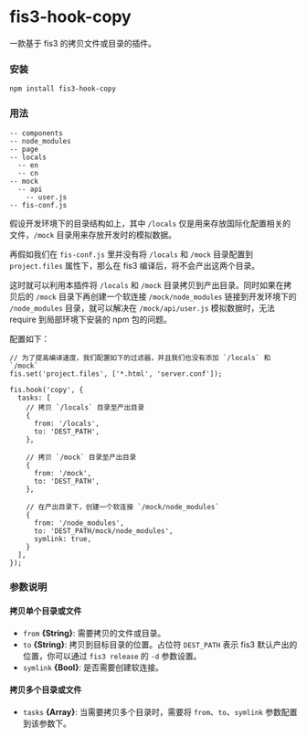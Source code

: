 fis3-hook-copy
==============

一款基于 fis3 的拷贝文件或目录的插件。


### 安装
```
npm install fis3-hook-copy
```


### 用法
```
-- components
-- node_modules
-- page
-- locals
  -- en
  -- cn
-- mock
  -- api
    -- user.js
-- fis-conf.js
```

假设开发环境下的目录结构如上，其中 `/locals` 仅是用来存放国际化配置相关的文件，`/mock` 目录用来存放开发时的模拟数据。

再假如我们在 `fis-conf.js` 里并没有将 `/locals` 和 `/mock` 目录配置到 `project.files` 属性下，那么在 fis3 编译后，将不会产出这两个目录。

这时就可以利用本插件将 `/locals` 和 `/mock` 目录拷贝到产出目录。同时如果在拷贝后的 `/mock` 目录下再创建一个软连接 `/mock/node_modules` 链接到开发环境下的 `/node_modules` 目录，就可以解决在 `/mock/api/user.js` 模拟数据时，无法 require 到局部环境下安装的 npm 包的问题。

配置如下：

```
// 为了提高编译速度，我们配置如下的过滤器，并且我们也没有添加 `/locals` 和 `/mock`
fis.set('project.files', ['*.html', 'server.conf']);

fis.hook('copy', {
  tasks: [
    // 拷贝 `/locals` 目录至产出目录
    {
      from: '/locals',
      to: 'DEST_PATH',
    },

    // 拷贝 `/mock` 目录至产出目录
    {
      from: '/mock',
      to: 'DEST_PATH',
    },

    // 在产出目录下，创建一个软连接 `/mock/node_modules`
    {
      from: '/node_modules',
      to: 'DEST_PATH/mock/node_modules',
      symlink: true,
    }
  ],
});
```


### 参数说明
#### 拷贝单个目录或文件
- `from` **{String}**: 需要拷贝的文件或目录。
- `to` **{String}**: 拷贝到目标目录的位置。占位符 `DEST_PATH` 表示 fis3 默认产出的位置，你可以通过 `fis3 release` 的 `-d` 参数设置。
- `symlink` **{Bool}**: 是否需要创建软连接。

#### 拷贝多个目录或文件
- `tasks` **{Array}**: 当需要拷贝多个目录时，需要将 `from`、`to`、`symlink` 参数配置到该参数下。
